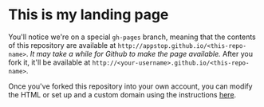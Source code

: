 # This is my landing page



You'll notice we're on a special `gh-pages` branch, meaning that the contents of this repository are available at `http://appstop.github.io/<this-repo-name>`. *It may take a while for Github to make the page available.* After you fork it, it'll be available at `http://<your-username>.github.io/<this-repo-name>`.

Once you've forked this repository into your own account, you can modify the HTML or set up and a custom domain using the instructions [here](https://help.github.com/articles/setting-up-a-custom-domain-with-github-pages/).

